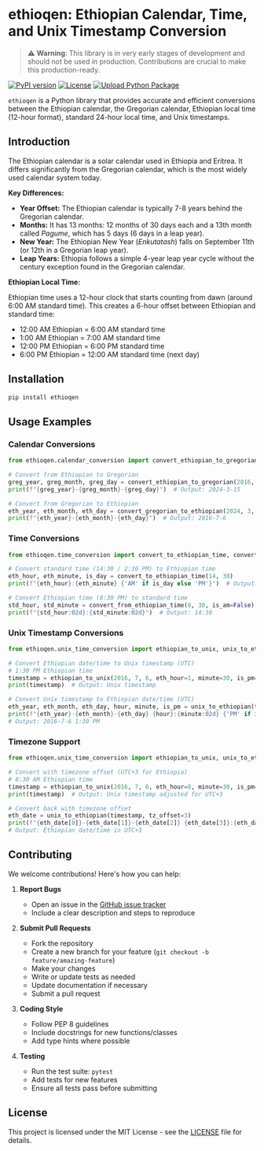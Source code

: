 # ethioqen: Ethiopian Calendar, Time, and Unix Timestamp Conversion

> ⚠️ **Warning**: This library is in very early stages of development and should not be used in production. Contributions are crucial to make this production-ready.

[![PyPI version](https://badge.fury.io/py/ethioqen.svg)](https://badge.fury.io/py/ethioqen)
[![License](https://img.shields.io/badge/License-MIT-yellow.svg)](https://opensource.org/licenses/MIT)
[![Upload Python Package](https://github.com/beabzk/ethioqen/actions/workflows/publish.yml/badge.svg?event=release)](https://github.com/beabzk/ethioqen/actions/workflows/publish.yml)

`ethioqen` is a Python library that provides accurate and efficient conversions between the Ethiopian calendar, the Gregorian calendar, Ethiopian local time (12-hour format), standard 24-hour local time, and Unix timestamps.

## Introduction

The Ethiopian calendar is a solar calendar used in Ethiopia and Eritrea. It differs significantly from the Gregorian calendar, which is the most widely used calendar system today.

**Key Differences:**

* **Year Offset:** The Ethiopian calendar is typically 7-8 years behind the Gregorian calendar.
* **Months:** It has 13 months: 12 months of 30 days each and a 13th month called *Pagume*, which has 5 days (6 days in a leap year).
* **New Year:** The Ethiopian New Year (*Enkutatash*) falls on September 11th (or 12th in a Gregorian leap year).
* **Leap Years:** Ethiopia follows a simple 4-year leap year cycle without the century exception found in the Gregorian calendar.

**Ethiopian Local Time:**

Ethiopian time uses a 12-hour clock that starts counting from dawn (around 6:00 AM standard time). This creates a 6-hour offset between Ethiopian and standard time:

* 12:00 AM Ethiopian = 6:00 AM standard time
* 1:00 AM Ethiopian = 7:00 AM standard time
* 12:00 PM Ethiopian = 6:00 PM standard time
* 6:00 PM Ethiopian = 12:00 AM standard time (next day)

## Installation

```bash
pip install ethioqen
```

## Usage Examples

### Calendar Conversions

```python
from ethioqen.calendar_conversion import convert_ethiopian_to_gregorian, convert_gregorian_to_ethiopian

# Convert from Ethiopian to Gregorian
greg_year, greg_month, greg_day = convert_ethiopian_to_gregorian(2016, 7, 6)
print(f"{greg_year}-{greg_month}-{greg_day}")  # Output: 2024-3-15

# Convert from Gregorian to Ethiopian
eth_year, eth_month, eth_day = convert_gregorian_to_ethiopian(2024, 3, 15)
print(f"{eth_year}-{eth_month}-{eth_day}")  # Output: 2016-7-6
```

### Time Conversions

```python
from ethioqen.time_conversion import convert_to_ethiopian_time, convert_from_ethiopian_time

# Convert standard time (14:30 / 2:30 PM) to Ethiopian time
eth_hour, eth_minute, is_day = convert_to_ethiopian_time(14, 30)
print(f"{eth_hour}:{eth_minute} {'AM' if is_day else 'PM'}")  # Output: 8:30 PM

# Convert Ethiopian time (8:30 PM) to standard time
std_hour, std_minute = convert_from_ethiopian_time(8, 30, is_am=False)
print(f"{std_hour:02d}:{std_minute:02d}")  # Output: 14:30
```

### Unix Timestamp Conversions

```python
from ethioqen.unix_time_conversion import ethiopian_to_unix, unix_to_ethiopian

# Convert Ethiopian date/time to Unix timestamp (UTC)
# 1:30 PM Ethiopian time
timestamp = ethiopian_to_unix(2016, 7, 6, eth_hour=1, minute=30, is_pm=True)
print(timestamp)  # Output: Unix timestamp

# Convert Unix timestamp to Ethiopian date/time (UTC)
eth_year, eth_month, eth_day, hour, minute, is_pm = unix_to_ethiopian(timestamp)
print(f"{eth_year}-{eth_month}-{eth_day} {hour}:{minute:02d} {'PM' if is_pm else 'AM'}")  
# Output: 2016-7-6 1:30 PM
```

### Timezone Support

```python
from ethioqen.unix_time_conversion import ethiopian_to_unix, unix_to_ethiopian

# Convert with timezone offset (UTC+3 for Ethiopia)
# 8:30 AM Ethiopian time
timestamp = ethiopian_to_unix(2016, 7, 6, eth_hour=8, minute=30, is_pm=False, tz_offset=3)
print(timestamp)  # Output: Unix timestamp adjusted for UTC+3

# Convert back with timezone offset
eth_date = unix_to_ethiopian(timestamp, tz_offset=3)
print(f"{eth_date[0]}-{eth_date[1]}-{eth_date[2]} {eth_date[3]}:{eth_date[4]:02d} {'PM' if eth_date[5] else 'AM'}")  
# Output: Ethiopian date/time in UTC+3
```

## Contributing

We welcome contributions! Here's how you can help:

1. **Report Bugs**
   * Open an issue in the [GitHub issue tracker](https://github.com/beabzk/ethioqen/issues)
   * Include a clear description and steps to reproduce

2. **Submit Pull Requests**
   * Fork the repository
   * Create a new branch for your feature (`git checkout -b feature/amazing-feature`)
   * Make your changes
   * Write or update tests as needed
   * Update documentation if necessary
   * Submit a pull request

3. **Coding Style**
   * Follow PEP 8 guidelines
   * Include docstrings for new functions/classes
   * Add type hints where possible

4. **Testing**
   * Run the test suite: `pytest`
   * Add tests for new features
   * Ensure all tests pass before submitting

## License

This project is licensed under the MIT License - see the [LICENSE](LICENSE) file for details.
